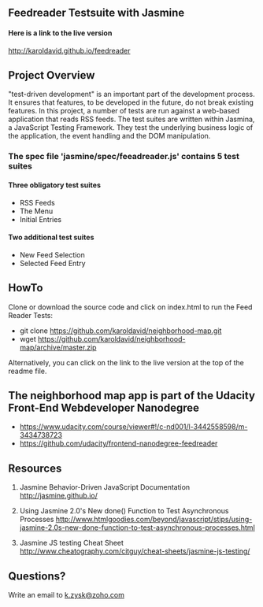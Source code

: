 ## Feedreader Testsuite with Jasmine

#### Here is a link to the live version
http://karoldavid.github.io/feedreader

## Project Overview

"test-driven development" is an important part of the development process. It ensures that features, to be developed in the future, do not break existing features. In this project, a number of tests are run against a web-based application that reads RSS feeds. The test suites are written within Jasmina, a JavaScript Testing Framework. They test the underlying business logic of the application, the event handling and the DOM manipulation.

### The spec file 'jasmine/spec/feeadreader.js' contains 5 test suites

#### Three obligatory test suites
* RSS Feeds
* The Menu
* Initial Entries

#### Two additional test suites
* New Feed Selection
* Selected Feed Entry

## HowTo
Clone or download the source code and click on index.html to run the Feed Reader Tests:

* git clone https://github.com/karoldavid/neighborhood-map.git
* wget https://github.com/karoldavid/neighborhood-map/archive/master.zip

Alternatively, you can click on the link to the live version at the top of the readme file.

## The neighborhood map app is part of the Udacity Front-End Webdeveloper Nanodegree
* https://www.udacity.com/course/viewer#!/c-nd001/l-3442558598/m-3434738723
* https://github.com/udacity/frontend-nanodegree-feedreader

## Resources
1. Jasmine Behavior-Driven JavaScript Documentation
http://jasmine.github.io/

2. Using Jasmine 2.0's New done() Function to Test Asynchronous Processes
http://www.htmlgoodies.com/beyond/javascript/stips/using-jasmine-2.0s-new-done-function-to-test-asynchronous-processes.html

3. Jasmine JS testing Cheat Sheet
http://www.cheatography.com/citguy/cheat-sheets/jasmine-js-testing/

## Questions?
Write an email to k.zysk@zoho.com

